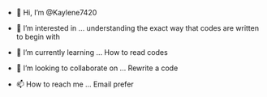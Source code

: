 - 👋 Hi, I’m @Kaylene7420
- 👀 I’m interested in ... understanding the exact way that codes are written to begin with 

- 🌱 I’m currently learning ... How to read codes 
- 💞️ I’m looking to collaborate on ... Rewrite a code 
- 📫 How to reach me ... Email prefer

<!---
Kaylene7420/Kaylene7420 is a ✨ special ✨ repository because its `README.md` (this file) appears on your GitHub profile.
You can click the Preview link to take a look at your changes.
--->
